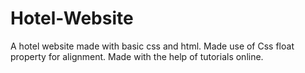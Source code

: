 # Hotel-Website
A hotel website made with basic css and html. Made use of Css float property for alignment. Made with the help of tutorials online.
